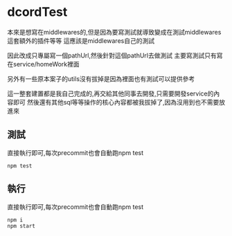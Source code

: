 # dcordTest

本來是想寫在middlewares的,但是因為要寫測試就導致變成在測試middlewares這套額外的插件等等
這應該是middlewares自己的測試

因此改成只專屬寫一個pathUrl,然後針對這個pathUrl去做測試
主要寫測試只有寫在service/homeWork裡面

另外有一些原本案子的utils沒有拔掉是因為裡面也有測試可以提供參考

這一整套建置都是我自己完成的,再交給其他同事去開發,只需要開發service的內容即可
然後還有其他sql等等操作的核心內容都被我拔掉了,因為沒用到也不需要放進來

## 測試
直接執行即可,每次precommit也會自動跑npm test

    npm test


## 執行
直接執行即可,每次precommit也會自動跑npm test

    npm i
    npm start
